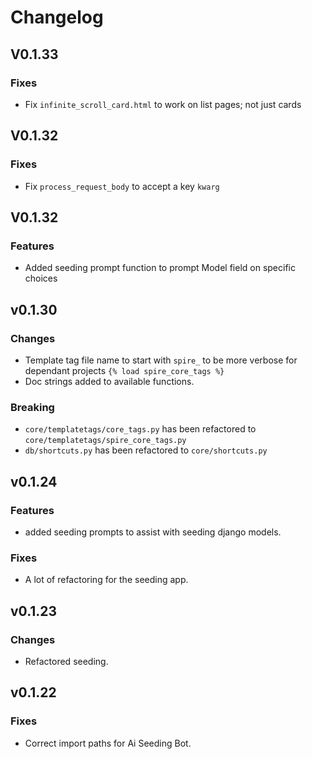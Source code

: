 # Changelog

## V0.1.33
### Fixes
- Fix `infinite_scroll_card.html` to work on list pages; not just cards

## V0.1.32
### Fixes
- Fix `process_request_body` to accept a key `kwarg`

## V0.1.32
### Features
- Added seeding prompt function to prompt Model field on specific choices

## v0.1.30
### Changes
- Template tag file name to start with `spire_` to be more verbose for dependant projects `{% load spire_core_tags %}`
- Doc strings added to available functions. 

### Breaking 
- `core/templatetags/core_tags.py` has been refactored to `core/templatetags/spire_core_tags.py`
- `db/shortcuts.py` has been refactored to `core/shortcuts.py`

## v0.1.24
### Features
- added seeding prompts to assist with seeding django models.

### Fixes
- A lot of refactoring for the seeding app.

## v0.1.23
### Changes
- Refactored seeding.

## v0.1.22
### Fixes
- Correct import paths for Ai Seeding Bot.
